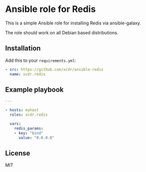 # Ansible role for Redis

This is a simple Ansible role for installing Redis via ansible-galaxy.

The role should work on all Debian based distributions.

## Installation

Add this to your `requirements.yml`:

```yml
- src: https://github.com/xcdr/ansible-redis
  name: xcdr.redis
```

## Example playbook

```yaml
---

- hosts: myhost
  roles: xcdr.redis

  vars:
    redis_params:
    - key: "bind"
      value: "0.0.0.0"
```

## License

MIT
